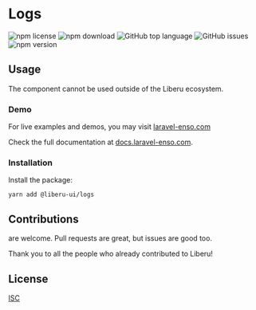 # Logs

![npm license](https://img.shields.io/npm/l/@liberu-ui/logs.svg) 
![npm download](https://img.shields.io/npm/dm/@liberu-ui/logs.svg) 
![GitHub top language](https://img.shields.io/github/languages/top/liberu-ui/logs.svg) 
![GitHub issues](https://img.shields.io/github/issues/liberu-ui/logs.svg) 
![npm version](https://img.shields.io/npm/v/@liberu-ui/logs.svg) 

## Usage
The component cannot be used outside of the Liberu ecosystem.

### Demo

For live examples and demos, you may visit [laravel-enso.com](https://www.laravel-enso.com)

Check the full documentation at  [docs.laravel-enso.com](https://docs.laravel-enso.com).

### Installation

Install the package:
```
yarn add @liberu-ui/logs
```

## Contributions

are welcome. Pull requests are great, but issues are good too.

Thank you to all the people who already contributed to Liberu!

## License

[ISC](https://opensource.org/licenses/ISC)
